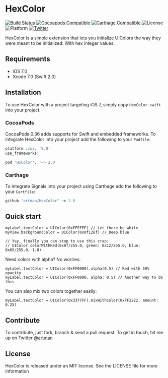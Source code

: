 # HexColor
[![Build Status](https://travis-ci.org/artman/HexColor.svg)](https://travis-ci.org/artman/HexColor)
[![Cocoapods Compatible](https://img.shields.io/cocoapods/v/HxColor.svg)](https://cocoapods.org/pods/HxColor)
[![Carthage Compatible](https://img.shields.io/badge/Carthage-compatible-4BC51D.svg?style=flat)](https://github.com/Carthage/Carthage)
![License](https://img.shields.io/cocoapods/l/HxColor.svg?style=flat&color=gray)
![Platform](https://img.shields.io/cocoapods/p/HxColor.svg?style=flat)
[![Twitter](https://img.shields.io/badge/twitter-@artman-blue.svg?style=flat)](http://twitter.com/artman)

HexColor is a simple extension that lets you initialize UIColors the way they were meant to be initialized: With hex integer values.

## Requirements

- iOS 7.0
- Xcode 7.0 (Swift 2.0)

## Installation

To use HexColor with a project targeting iOS 7, simply copy `HexColor.swift` into your project.

### CocoaPods

CocoaPods 0.36 adds supports for Swift and embedded frameworks. To integrate HexColor into your project add the following to your `Podfile`:

```ruby
platform :ios, '8.0'
use_frameworks!

pod 'HxColor', '~> 2.0'
```

### Carthage

To integrate Signals into your project using Carthage add the following to your `Cartfile`:

```ruby
github "artman/HexColor" ~> 2.0
```

## Quick start

```
myLabel.textColor = UIColor(0xFFFFFF) // Let there be white
myView.backgroundColor = UIColor(0x0f126f) // Deep blue

// Yay, finally you can stop to use this crap:
// UIColor.colorWithRed(0x0f/255.0, green: 0x12/255.0, blue: 0x65/255.0, 1.0)
```

Need colors with alpha? No worries:

```
myLabel.textColor = UIColor(0xFF0000).alpha(0.5) // Red with 50% opacity
myLabel.textColor = UIColor(0xFF0000, alpha: 0.5) // Another way to do this
```

You can also mix two colors together easily:

```
myLabel.textColor = UIColor(0x3377FF).mixWithColor(0xFF2222, amount: 0.25)
```

## Contribute

To contribute, just fork, branch & send a pull request. To get in touch, hit me up on Twitter [@artman](http://twitter.com/artman)

## License

HexColor is released under an MIT license. See the LICENSE file for more information
